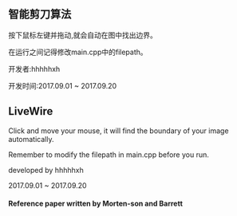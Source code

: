 ## 智能剪刀算法

按下鼠标左键并拖动,就会自动在图中找出边界。

在运行之间记得修改main.cpp中的filepath。

开发者:hhhhhxh

开发时间:2017.09.01 ~ 2017.09.20

## LiveWire

Click and move your mouse, it will find the boundary of your image automatically.

Remember to modify the filepath in main.cpp before you run.

developed by hhhhhxh

2017.09.01 ~ 2017.09.20

#### Reference <Intelligent scissors for image composition> paper written by Morten-son and Barrett
